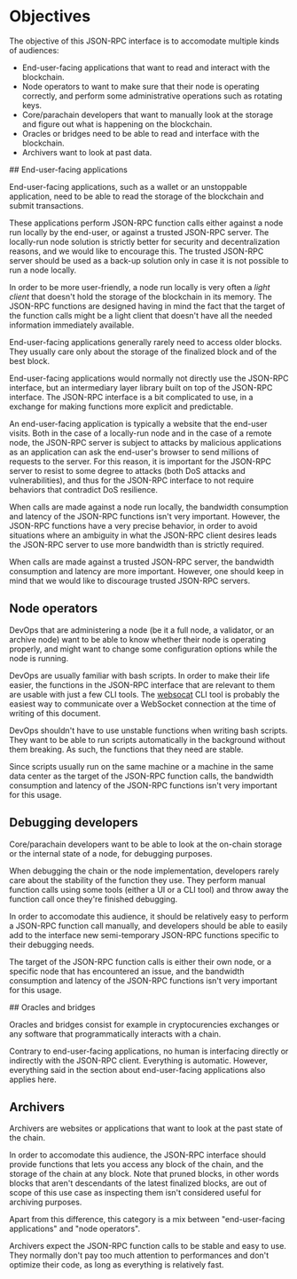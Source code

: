 # Objectives

The objective of this JSON-RPC interface is to accomodate multiple kinds of audiences:

- End-user-facing applications that want to read and interact with the blockchain.
- Node operators to want to make sure that their node is operating correctly, and perform some administrative operations such as rotating keys.
- Core/parachain developers that want to manually look at the storage and figure out what is happening on the blockchain.
- Oracles or bridges need to be able to read and interface with the blockchain.
- Archivers want to look at past data.

## End-user-facing applications

End-user-facing applications, such as a wallet or an unstoppable application, need to be able to read the storage of the blockchain and submit transactions.

These applications perform JSON-RPC function calls either against a node run locally by the end-user, or against a trusted JSON-RPC server. The locally-run node solution is strictly better for security and decentralization reasons, and we would like to encourage this. The trusted JSON-RPC server should be used as a back-up solution only in case it is not possible to run a node locally.

In order to be more user-friendly, a node run locally is very often a _light client_ that doesn't hold the storage of the blockchain in its memory. The JSON-RPC functions are designed having in mind the fact that the target of the function calls might be a light client that doesn't have all the needed information immediately available.

End-user-facing applications generally rarely need to access older blocks. They usually care only about the storage of the finalized block and of the best block.

End-user-facing applications would normally not directly use the JSON-RPC interface, but an intermediary layer library built on top of the JSON-RPC interface. The JSON-RPC interface is a bit complicated to use, in a exchange for making functions more explicit and predictable.

An end-user-facing application is typically a website that the end-user visits. Both in the case of a locally-run node and in the case of a remote node, the JSON-RPC server is subject to attacks by malicious applications as an application can ask the end-user's browser to send millions of requests to the server. For this reason, it is important for the JSON-RPC server to resist to some degree to attacks (both DoS attacks and vulnerabilities), and thus for the JSON-RPC interface to not require behaviors that contradict DoS resilience.

When calls are made against a node run locally, the bandwidth consumption and latency of the JSON-RPC functions isn't very important. However, the JSON-RPC functions have a very precise behavior, in order to avoid situations where an ambiguity in what the JSON-RPC client desires leads the JSON-RPC server to use more bandwidth than is strictly required.

When calls are made against a trusted JSON-RPC server, the bandwidth consumption and latency are more important. However, one should keep in mind that we would like to discourage trusted JSON-RPC servers.

## Node operators

DevOps that are administering a node (be it a full node, a validator, or an archive node) want to be able to know whether their node is operating properly, and might want to change some configuration options while the node is running.

DevOps are usually familiar with bash scripts. In order to make their life easier, the functions in the JSON-RPC interface that are relevant to them are usable with just a few CLI tools. The [websocat](https://github.com/vi/websocat) CLI tool is probably the easiest way to communicate over a WebSocket connection at the time of writing of this document.

DevOps shouldn't have to use unstable functions when writing bash scripts. They want to be able to run scripts automatically in the background without them breaking. As such, the functions that they need are stable.

Since scripts usually run on the same machine or a machine in the same data center as the target of the JSON-RPC function calls, the bandwidth consumption and latency of the JSON-RPC functions isn't very important for this usage.

## Debugging developers

Core/parachain developers want to be able to look at the on-chain storage or the internal state of a node, for debugging purposes.

When debugging the chain or the node implementation, developers rarely care about the stability of the function they use. They perform manual function calls using some tools (either a UI or a CLI tool) and throw away the function call once they're finished debugging.

In order to accomodate this audience, it should be relatively easy to perform a JSON-RPC function call manually, and developers should be able to easily add to the interface new semi-temporary JSON-RPC functions specific to their debugging needs.

The target of the JSON-RPC function calls is either their own node, or a specific node that has encountered an issue, and the bandwidth consumption and latency of the JSON-RPC functions isn't very important for this usage.

## Oracles and bridges

Oracles and bridges consist for example in cryptocurencies exchanges or any software that programmatically interacts with a chain.

Contrary to end-user-facing applications, no human is interfacing directly or indirectly with the JSON-RPC client. Everything is automatic.
However, everything said in the section about end-user-facing applications also applies here.

## Archivers

Archivers are websites or applications that want to look at the past state of the chain.

In order to accomodate this audience, the JSON-RPC interface should provide functions that lets you access any block of the chain, and the storage of the chain at any block.
Note that pruned blocks, in other words blocks that aren't descendants of the latest finalized blocks, are out of scope of this use case as inspecting them isn't considered useful for archiving purposes.

Apart from this difference, this category is a mix between "end-user-facing applications" and "node operators".

Archivers expect the JSON-RPC function calls to be stable and easy to use. They normally don't pay too much attention to performances and don't optimize their code, as long as everything is relatively fast.
